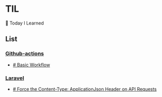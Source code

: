 # TIL 
📝 Today I Learned  

## List  
### [Github-actions](https://github.com/adrianochristian/til/tree/main/github-actions)  
 - [# Basic Workflow](https://github.com/adrianochristian/til/blob/main/github-actions/basicworkflow.md)  
### [Laravel](https://github.com/adrianochristian/til/tree/main/laravel)  
 - [# Force the Content-Type: ApplicationJson Header on API Requests](https://github.com/adrianochristian/til/blob/main/laravel/applicationjsonheader.md)  
